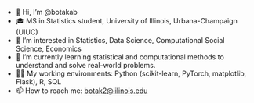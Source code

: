- 👋 Hi, I’m @botakab
- 🎓 MS in Statistics student, University of Illinois, Urbana-Champaign (UIUC)
- 👀 I’m interested in Statistics, Data Science, Computational Social Science, Economics
- 🔢 I’m currently learning statistical and computational methods to understand and solve real-world problems.
- 👩‍💻 My working environments: Python (scikit-learn, PyTorch, matplotlib, Flask), R, SQL
- 📫 How to reach me: botak2@iilinois.edu

<!---
botakab/botakab is a ✨ special ✨ repository because its `README.md` (this file) appears on your GitHub profile.
You can click the Preview link to take a look at your changes.
--->
